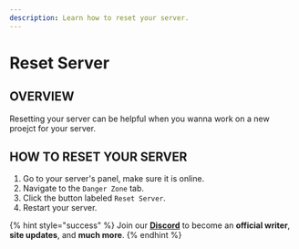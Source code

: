 ```yaml
---
description: Learn how to reset your server.
---
```


# Reset Server

## OVERVIEW

Resetting your server can be helpful when you wanna work on a new proejct for your server.

## HOW TO RESET YOUR SERVER

1. Go to your server's panel, make sure it is online.
2. Navigate to the `Danger Zone` tab.
3. Click the button labeled `Reset Server`.
4. Restart your server.

{% hint style="success" %}
Join our [**Discord**](https://discord.gg/TYhH5bK) to become an **official writer**, **site updates**, and **much more**.
{% endhint %}

